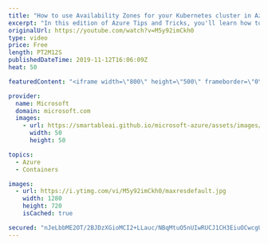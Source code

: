 ```yaml
---
title: "How to use Availability Zones for your Kubernetes cluster in Azure | Azure Tips and Tricks"
excerpt: "In this edition of Azure Tips and Tricks, you'll learn how to create an Azure Kubernetes Service cluster that uses Availability Zones. When you use Availability Zones for your Azure Kubernetes cluster, you can make it highly available and protect it against failure of a single data center.    For more"
originalUrl: https://youtube.com/watch?v=M5y92imCkh0
type: video
price: Free
length: PT2M12S
publishedDateTime: 2019-11-12T16:06:09Z
heat: 50

featuredContent: "<iframe width=\"800\" height=\"500\" frameborder=\"0\" src=\"https://www.youtube.com/embed/M5y92imCkh0\" allow=\"accelerometer; autoplay; encrypted-media; gyroscope; picture-in-picture\" allowfullscreen></iframe>"

provider:
  name: Microsoft
  domain: microsoft.com
  images:
    - url: https://smartableai.github.io/microsoft-azure/assets/images/organizations/microsoft.com-50x50.jpg
      width: 50
      height: 50

topics:
  - Azure
  - Containers

images:
  - url: https://i.ytimg.com/vi/M5y92imCkh0/maxresdefault.jpg
    width: 1280
    height: 720
    isCached: true

secured: "nJeLbbME2OT/2BJDzXGioMCI2+LLauc/NBqMtuO5nUIwRUCJ1CH3EiuOCwcgUYX6HLpYskAq5xvMEpc6jzQNRxXb8ijh7Sks/vbHakYDN4Gy0lcE3iVSXJ4d7A22IrDt/vlY5FwXxHpi409OWYmSXMJPkd8xbPr3XPdDqwE1dZQjasALxG5uh4bNhFxTqXg6eXgBfykcQ7UfAZvNHbFEm7z2tdXVdmqWPbExA9vWvf1FfwzfHy6ew6Fz99FBC/FUuiFsXSPDI1ifICjl1FXObTZLhiipTJhRfpfTQUSI4Gk5XSQk4xcWBT1+WKb36bmin7VT7mewEkAkXNx78vTUojVjqEokwW88U0pC9mzlJlTAZ2t+w51VQjggTY9peO1z37IwxgumbzGKN9tX3no9ygtTKOo8gTCeEqUpRiZpFBU=;pwnwpQRwvLlzf5BV0O07OA=="
---
```


